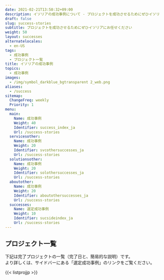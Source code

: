 ```yaml
---
date: 2021-02-21T13:50:32+09:00
description: イソリアの成功事例について - プロジェクトを成功させるためにぜひイソリアにお任せください
draft: false
slug: success-stories
subtitle: プロジェクトを成功させるためにぜひイソリアにお任せください
weight: 50
layout: successes
alternatelocales:
  - en-US
tags:
  - 成功事例
  - プロジェクト一覧
title: イソリアの成功事例
topics:
  - 成功事例
images:
  - /img/symbol_darkblue_bgtransparent 2_web.png
aliases:
  - /success
sitemap:
  ChangeFreq: weekly
  Priority: 1
menu:
  main:
    Name: 成功事例
    Weight: 40
    Identifier: success_index_ja
    Url: /success-stories
  servicesother:
    Name: 成功事例
    Weight: 20
    Identifier: svcothersuccesses_ja
    Url: /success-stories 
  solutionsother:
    Name: 成功事例
    Weight: 20
    Identifier: solothersuccesses_ja
    Url: /success-stories
  aboutother:
    Name: 成功事例
    Weight: 20
    Identifier: aboutothersuccesses_ja
    Url: /success-stories
  successes:
    Name: 選定成功事例
    Weight: 10
    Identifier: sucsideindex_ja
    Url: /success-stories
---
```


## プロジェクト一覧

下記は完了プロジェクトの一覧（完了日と、簡易的な説明）です。<br>より詳しくは、サイドバーにある「選定成功事例」のリンクをご覧ください。

<a class="" href="https://pro.dbflex.net/secure/public/db/15331/rss.ashx?view=3456963&user=40863e67a24a41e281eac29548bc68b2">
<span class="icon has-text-esolia-yellow-2"><i class="fas fa-rss-square"></i></span>
</a>
{{< listprojjp >}}

